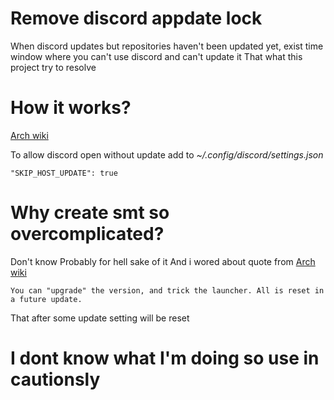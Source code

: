 # Remove discord appdate lock

When discord updates but repositories haven't been updated yet, exist time window where you can't use discord and can't update it
That what this project try to resolve


# How it works?

[Arch wiki](https://wiki.archlinux.org/title/Discord#Installation)

To allow discord open without update add to *~/.config/discord/settings.json*
```
"SKIP_HOST_UPDATE": true
```


# Why create smt so overcomplicated?
Don't know 
Probably for hell sake of it 
And i wored about quote from [Arch wiki](https://wiki.archlinux.org/title/Discord#Installation)
```
You can "upgrade" the version, and trick the launcher. All is reset in a future update.
```
That after some update setting will be reset



# I dont know what I'm doing so use in cautionsly
